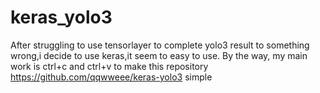 # keras_yolo3

After struggling to use tensorlayer to complete yolo3 result to something wrong,i decide to use keras,it seem to easy to use.
By the way, my main work is ctrl+c and ctrl+v to make this repository https://github.com/qqwweee/keras-yolo3 simple
